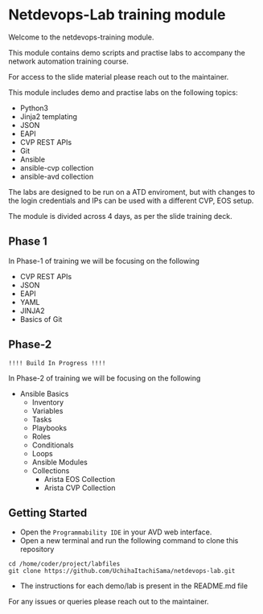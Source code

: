 # Netdevops-Lab training module

Welcome to the netdevops-training module.

This module contains demo scripts and practise labs to accompany the network automation training course.

For access to the slide material please reach out to the maintainer.

This module includes demo and practise labs on the following topics:

- Python3
- Jinja2 templating
- JSON
- EAPI
- CVP REST APIs
- Git
- Ansible
- ansible-cvp collection
- ansible-avd collection

The labs are designed to be run on a ATD enviroment, but with changes to the login credentials and IPs can be used with a different CVP, EOS setup.

The module is divided across 4 days, as per the slide training deck.

## Phase 1

In Phase-1 of training we will be focusing on the following

- CVP REST APIs
- JSON
- EAPI
- YAML
- JINJA2
- Basics of Git

## Phase-2

`!!!! Build In Progress !!!!`

In Phase-2 of training we will be focusing on the following

- Ansible Basics
  - Inventory
  - Variables
  - Tasks
  - Playbooks
  - Roles
  - Conditionals
  - Loops
  - Ansible Modules
  - Collections
    - Arista EOS Collection
    - Arista CVP Collection

## Getting Started

- Open the `Programmability IDE` in your AVD web interface.
- Open a new terminal and run the following command to clone this repository

```shell
cd /home/coder/project/labfiles
git clone https://github.com/UchihaItachiSama/netdevops-lab.git
```

- The instructions for each demo/lab is present in the README.md file

For any issues or queries please reach out to the maintainer.
